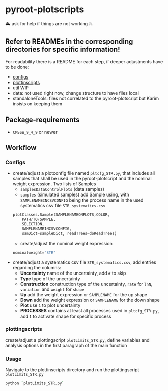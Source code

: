 # pyroot-plotscripts
:ambulance: ask for help if things are not working :boom:

## Refer to READMEs in the corresponding directories for specific information!
For readability there is a README for each step, if deeper adjustments have to be done:
- [configs](https://github.com/kit-cn-cms/pyroot-plotscripts/tree/ttHLegacyAnalysis/configs/README.md)
- [plottinscripts](https://github.com/kit-cn-cms/pyroot-plotscripts/tree/ttHLegacyAnalysis/plottingscripts/README.md)
- util WIP
- data: not used right now, change structure to have files local
- standaloneTools: files not correlated to the pyroot-plotscript but Karim insists on keeping them

## Package-requirements
- `CMSSW_9_4_9` or newer

## Workflow
### Configs
- create/adjust a plotconfig file named `pltcfg_STR.py`, that includes all samples that shall be used in the pyroot-plotscript and the nominal weight expression. Two lists of Samples 
	- `samplesDataControlPlots` (data samples)
	- `samples` (simulated samples)
	add Sample using, with `SAMPLENAMEINCSVCONFIG` being the process name in the used systematics csv file `STR_systematics.csv`
  	```python
	plotClasses.Sample(SAMPLENAMEONPLOTS,COLOR,
        PATH/TO/SAMPLE,
        SELECTION,
        SAMPLENAMEINCSVCONFIG,
        samDict=sampleDict, readTrees=doReadTrees)
	```
	- create/adjust the nominal weight expression 
	```python
	nominalweight="STR"
	```
- create/adjust a systematics csv file `STR_systematics.csv`, add entries regarding the columns:
	- **Uncertainty** name of the uncertainty, add `#` to skip
	- **Type** type of the uncertainty 
	- **Construction** construction type of the uncertainty, `rate` for `lnN`, `variation` and `weight` for `shape`
	- **Up** add the weight expression or `SAMPLENAME` for the up shape
	- **Down** add the weight expression or `SAMPLENAME` for the down shape
	- **Plot** use `1` to plot uncertainty
	- **PROCESSES** contains at least all processes used in `pltcfg_STR.py`, add `1` to activate shape for specific process

### plottingscripts
create/adjust a plottingscript `plotLimits_STR.py`, define variables and analysis options in the first paragraph of the main function
### Usage
Navigate to the plottinscripts directory and run the plottingscript `plotLimits_STR.py`
```bash
python `plotLimits_STR.py`
```


